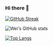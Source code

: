 ### Hi there 👋

[![GitHub Streak](https://streak-stats.demolab.com/?user=weiningwei&theme=radical)](https://git.io/streak-stats)

![Wei's GitHub stats](https://github-readme-stats.vercel.app/api?username=weiningwei&show_icons=true&theme=radical&count_private=true)

[![Top Langs](https://github-readme-stats.vercel.app/api/top-langs/?username=weiningwei&layout=compact)](https://github.com/anuraghazra/github-readme-stats)


<!--
**weiningwei/weiningwei** is a ✨ _special_ ✨ repository because its `README.md` (this file) appears on your GitHub profile.

Here are some ideas to get you started:

- 🔭 I’m currently working on ...
- 🌱 I’m currently learning ...
- 👯 I’m looking to collaborate on ...
- 🤔 I’m looking for help with ...
- 💬 Ask me about ...
- 📫 How to reach me: ...
- 😄 Pronouns: ...
- ⚡ Fun fact: ...
-->
